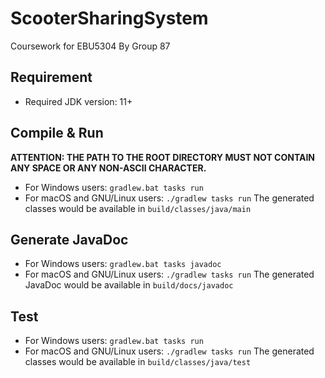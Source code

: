 # ScooterSharingSystem
Coursework for EBU5304 By Group 87
## Requirement
- Required JDK version: 11+
## Compile & Run
**ATTENTION: THE PATH TO THE ROOT DIRECTORY MUST NOT CONTAIN ANY SPACE OR ANY NON-ASCII CHARACTER.**
- For Windows users: `gradlew.bat tasks run`
- For macOS and GNU/Linux users: `./gradlew tasks run`
The generated classes would be available in `build/classes/java/main`
## Generate JavaDoc
- For Windows users: `gradlew.bat tasks javadoc`
- For macOS and GNU/Linux users: `./gradlew tasks run`
The generated JavaDoc would be available in `build/docs/javadoc`
## Test
- For Windows users: `gradlew.bat tasks run`
- For macOS and GNU/Linux users: `./gradlew tasks run`
The generated classes would be available in `build/classes/java/test`
